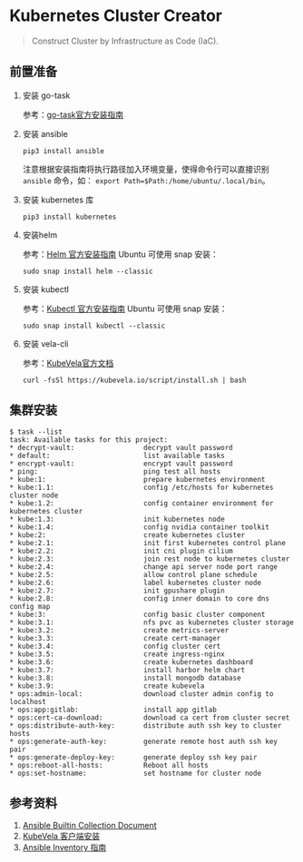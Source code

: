 # Kubernetes Cluster Creator

> Construct Cluster by Infrastructure as Code (IaC).

## 前置准备
1. 安装 go-task

    参考：[go-task官方安装指南](https://taskfile.dev/installation/)

2. 安装 ansible

    ```shell
    pip3 install ansible
    ```
    注意根据安装指南将执行路径加入环境变量，使得命令行可以直接识别 `ansible` 命令，如：
    `export Path=$Path:/home/ubuntu/.local/bin`。

3. 安装 kubernetes 库

    ```shell
    pip3 install kubernetes
    ```

4. 安装helm

    参考：[Helm 官方安装指南](https://helm.sh/docs/intro/install/)
    Ubuntu 可使用 snap 安装：
    ```shell
    sudo snap install helm --classic
    ```

5. 安装 kubectl

    参考：[Kubectl 官方安装指南](https://kubernetes.io/docs/tasks/tools/install-kubectl-linux/)
    Ubuntu 可使用 snap 安装：
    ```shell
    sudo snap install kubectl --classic
    ```

6. 安装 vela-cli

   参考：[KubeVela官方文档](https://kubevela.io/docs/installation/kubernetes/#install-vela-cli)

   ```shell
   curl -fsSl https://kubevela.io/script/install.sh | bash
   ```
   
## 集群安装
```shell
$ task --list
task: Available tasks for this project:
* decrypt-vault:                 decrypt vault password
* default:                       list available tasks
* encrypt-vault:                 encrypt vault password
* ping:                          ping test all hosts
* kube:1:                        prepare kubernetes environment
* kube:1.1:                      config /etc/hosts for kubernetes cluster node
* kube:1.2:                      config container environment for kubernetes cluster
* kube:1.3:                      init kubernetes node
* kube:1.4:                      config nvidia container toolkit
* kube:2:                        create kubernetes cluster
* kube:2.1:                      init first kubernetes control plane
* kube:2.2:                      init cni plugin cilium
* kube:2.3:                      join rest node to kubernetes cluster
* kube:2.4:                      change api server node port range
* kube:2.5:                      allow control plane schedule
* kube:2.6:                      label kubernetes cluster node
* kube:2.7:                      init gpushare plugin
* kube:2.8:                      config inner domain to core dns config map
* kube:3:                        config basic cluster component
* kube:3.1:                      nfs pvc as kubernetes cluster storage
* kube:3.2:                      create metrics-server
* kube:3.3:                      create cert-manager
* kube:3.4:                      config cluster cert
* kube:3.5:                      create ingress-nginx
* kube:3.6:                      create kubernetes dashboard
* kube:3.7:                      install harbor helm chart
* kube:3.8:                      install mongodb database
* kube:3.9:                      create kubevela
* ops:admin-local:               download cluster admin config to localhost
* ops:app:gitlab:                install app gitlab
* ops:cert-ca-download:          download ca cert from cluster secret
* ops:distribute-auth-key:       distribute auth ssh key to cluster hosts
* ops:generate-auth-key:         generate remote host auth ssh key pair
* ops:generate-deploy-key:       generate deploy ssh key pair
* ops:reboot-all-hosts:          Reboot all hosts
* ops:set-hostname:              set hostname for cluster node
```

## 参考资料
1. [Ansible Builtin Collection Document](https://docs.ansible.com/ansible/latest/collections/ansible/builtin/index.html)
2. [KubeVela 客户端安装](https://kubevela.io/docs/installation/kubernetes/#install-vela-cli)
3. [Ansible Inventory 指南](https://docs.ansible.com/ansible/latest/inventory_guide/intro_inventory.html#organizing-host-and-group-variables)
